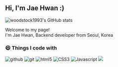 <h2>Hi, I'm Jae Hwan :)</h2>

![woodstock1993's GitHub stats](https://github-readme-stats.vercel.app/api?username=woodstock1993&show_icons=true&theme=tokyonight&layout=compact)

<p>Welcome to my page!</br>I'm Jae Hwan, Backend developer from Seoul, Korea</p>

<h3>😄 Things I code with</h3>
<p>
  <img alt="github" src="https://img.shields.io/badge/-Github-6e5494?style=flat-square&logo=github&logoColor=white" />
  <img alt="git" src="https://img.shields.io/badge/-Git-F05032?style=flat-square&logo=git&logoColor=white" />
  <img alt="html5" src="https://img.shields.io/badge/-HTML5-E34F26?style=flat-square&logo=html5&logoColor=white" />
  <img alt="CSS3" src="https://img.shields.io/badge/-CSS3-2965f1?style=flat-square&logo=css3&logoColor=white" />
  <img alt="Javascript" src="https://img.shields.io/badge/-Javascript-F7DF1E?style=flat-square&logo=javascript&logoColor=white" />
  <img src="https://img.shields.io/badge/{Django}-{092E20}?style={for-the-badge}&logo={Django}&logoColor={092E20}"/>
</p>
